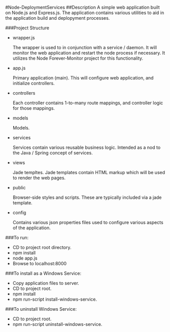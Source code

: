 #Node-DeploymentServices
##Description
A simple web application built on Node.js and Express.js.  The application contains various utilities to aid in the application build and deplopyment processes.

###Project Structure
* wrapper.js

	The wrapper is used to in conjunction with a service / daemon.  It will monitor the web application and restart the node process if necessary.
	It utilizes the Node Forever-Monitor project for this functionality.

* app.js
	
	Primary application (main).  This will configure web application, and initialize controllers.

* controllers

	Each controller contains 1-to-many route mappings, and controller logic for those mappings.

* models
	
	Models.

* services

	Services contain various reusable business logic.  Intended as a nod to the Java / Spring concept of services.

* views

	Jade templtes.  Jade templates contain HTML markup which will be used to render the web pages.

* public

	Browser-side styles and scripts.  These are typically included via a jade template.

* config

	Contains various json properties files used to configure various aspects of the application.


###To run:
* CD to project root directory.
* npm install
* node app.js
* Browse to localhost:8000

###To install as a Windows Service:
* Copy application files to server.
* CD to project root.
* npm install
* npm run-script install-windows-service.

###To uninstall Windows Service:
* CD to project root.
* npm run-script uninstall-windows-service.